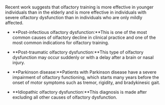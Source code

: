 Recent work suggests that olfactory training is more effective in younger individuals than in the elderly and is more effective in individuals with severe olfactory dysfunction than in individuals who are only mildly affected.

- **Post-infectious olfactory dysfunction:**This is one of the most common causes of olfactory decline in clinical practice and one of the most common indications for olfactory training.

- **Post-traumatic olfactory dysfunction:**This type of olfactory dysfunction may occur suddenly or with a delay after a brain or nasal injury.

- **Parkinson disease:**Patients with Parkinson disease have a severe impairment of olfactory functioning, which starts many years before the onset of motor symptoms such as tremor, rigidity, and bradykinesic gait.

- **Idiopathic olfactory dysfunction:**This diagnosis is made after excluding all other causes of olfactory dysfunction.